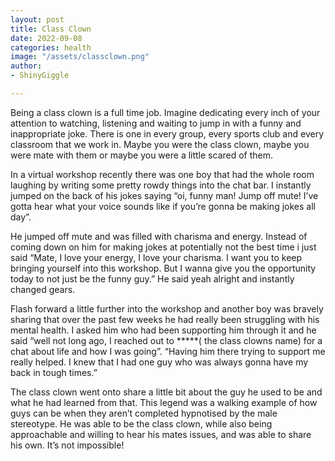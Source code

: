```yaml
---
layout: post
title: Class Clown
date: 2022-09-08
categories: health
image: "/assets/classclown.png"
author:
- ShinyGiggle

---
```


Being a class clown is a full time job. Imagine dedicating every inch of your attention to watching, listening and waiting to jump in with a funny and inappropriate joke. There is one in every group, every sports club and every classroom that we work in. Maybe you were the class clown, maybe you were mate with them or maybe you were a little scared of them.

In a virtual workshop recently there was one boy that had the whole room laughing by writing some pretty rowdy things into the chat bar. I instantly jumped on the back of his jokes saying “oi, funny man! Jump off mute! I’ve gotta hear what your voice sounds like if you’re gonna be making jokes all day”.

He jumped off mute and was filled with charisma and energy. Instead of coming down on him for making jokes at potentially not the best time i just said “Mate, I love your energy, I love your charisma. I want you to keep bringing yourself into this workshop. But I wanna give you the opportunity today to not just be the funny guy.” He said yeah alright and instantly changed gears.

Flash forward a little further into the workshop and another boy was bravely sharing that over the past few weeks he had really been struggling with his mental health. I asked him who had been supporting him through it and he said “well not long ago, I reached out to *****( the class clowns name) for a chat about life and how I was going”. “Having him there trying to support me really helped. I knew that I had one guy who was always gonna have my back in tough times.”

The class clown went onto share a little bit about the guy he used to be and what he had learned from that. This legend was a walking example of how guys can be when they aren’t completed hypnotised by the male stereotype. He was able to be the class clown, while also being approachable and willing to hear his mates issues, and was able to share his own. It’s not impossible!

[](https://www.facebook.com/photo.php?fbid=485249666933501&set=a.450485400409928&type=3  
)
